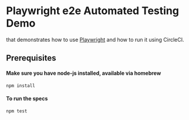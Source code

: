 # Playwright e2e Automated Testing Demo
that demonstrates how to use [Playwright](https://github.com/microsoft/playwright) and how to run it using CircleCI.

## Prerequisites

#### Make sure you have node-js installed, available via homebrew

`npm install`

#### To run the specs

`npm test`
